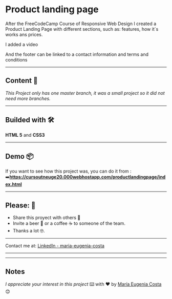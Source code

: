 # Product landing page

<p>After the FreeCodeCamp Course of Responsive Web Design I created a Product Landing Page with different sections, such as: features, how it´s works ans prices.</p>

<p> I added a video </p>

<p> And the footer can be linked to a contact information and terms and conditions</p>

---

## Content 🚀

_This Project only has one master branch, it was a small project so it did not need more branches._

---

## Builded with 🛠️

**HTML 5** and **CSS3**

---

## Demo 📦

If you want to see how this project was, you can do it from : 
:arrow_right:**https://cursoutneuge20.000webhostapp.com/productlandingpage/index.html**

---

## Please: 🎁

* Share this proyect with others 📢
* Invite a beer 🍺 or a coffee ☕  to someone of the team. 
* Thanks a lot 🤓.


---

Contact me at: [LinkedIn - maria-eugenia-costa](https://www.linkedin.com/in/maria-eugenia-costa/)


---
---
## Notes
_I appreciate your interest in this project_
⌨️ with ❤️ by [María Eugenia Costa](https://github.com/eugenia1984) 😊

